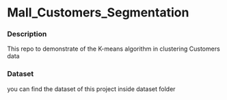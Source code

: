 # Mall_Customers_Segmentation
### Description
This repo to demonstrate of the K-means algorithm in clustering Customers data
### Dataset
you can find the dataset of this project inside dataset folder
